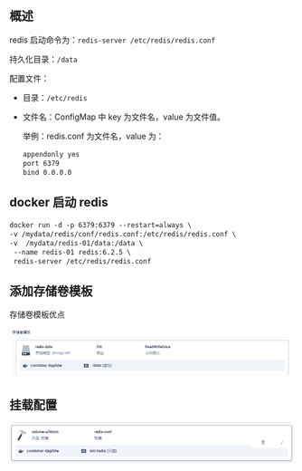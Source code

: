 ## 概述

redis 启动命令为：`redis-server /etc/redis/redis.conf`

持久化目录：`/data`

配置文件：

- 目录：`/etc/redis`

- 文件名：ConfigMap 中 key 为文件名，value 为文件值。

  举例：redis.conf 为文件名，value 为：

  ```
  appendonly yes
  port 6379
  bind 0.0.0.0
  ```

## docker 启动 redis

```
docker run -d -p 6379:6379 --restart=always \
-v /mydata/redis/conf/redis.conf:/etc/redis/redis.conf \
-v  /mydata/redis-01/data:/data \
 --name redis-01 redis:6.2.5 \
 redis-server /etc/redis/redis.conf
```

## 添加存储卷模板

存储卷模板优点

![image-20211108233724670](assets/image-20211108233724670.png)

## 挂载配置

![image-20211108233811432](assets/image-20211108233811432.png)
